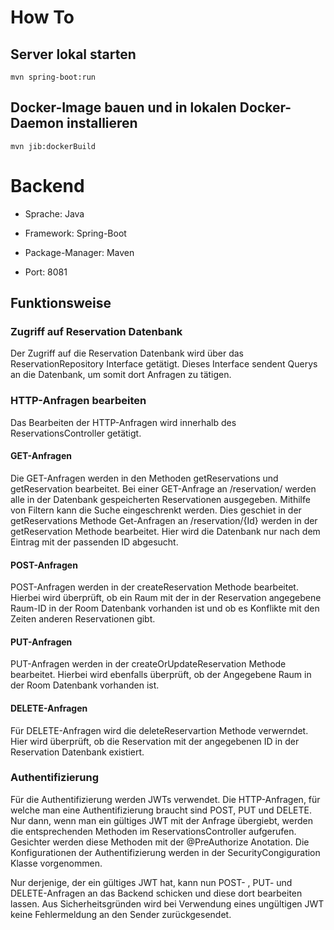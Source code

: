 # How To
## Server lokal starten
```
mvn spring-boot:run
```
## Docker-Image bauen und in lokalen Docker-Daemon installieren 
```
mvn jib:dockerBuild
```


# Backend
- Sprache: Java
- Framework: Spring-Boot
- Package-Manager: Maven

- Port: 8081


## Funktionsweise

### Zugriff auf Reservation Datenbank
Der Zugriff auf die Reservation Datenbank wird über das ReservationRepository Interface getätigt. Dieses Interface sendent Querys an die Datenbank, um somit dort Anfragen zu tätigen.


### HTTP-Anfragen bearbeiten
Das Bearbeiten der HTTP-Anfragen wird innerhalb des ReservationsController getätigt.

#### GET-Anfragen
Die GET-Anfragen werden in den Methoden getReservations und getReservation bearbeitet. Bei einer GET-Anfrage an /reservation/ werden alle in der Datenbank gespeicherten Reservationen ausgegeben. Mithilfe von Filtern kann die Suche eingeschrenkt werden. Dies geschiet in der getReservations Methode
Get-Anfragen an /reservation/{Id} werden in der getReservation Methode bearbeitet. Hier wird die Datenbank nur nach dem Eintrag mit der passenden ID abgesucht.

#### POST-Anfragen
POST-Anfragen werden in der createReservation Methode bearbeitet. Hierbei wird überprüft, ob ein Raum mit der in der Reservation angegebene Raum-ID in der Room Datenbank vorhanden ist und ob es Konflikte mit den Zeiten anderen Reservationen gibt.

#### PUT-Anfragen
PUT-Anfragen werden in der createOrUpdateReservation Methode bearbeitet. Hierbei wird ebenfalls überprüft, ob der Angegebene Raum in der Room Datenbank vorhanden ist.

#### DELETE-Anfragen
Für DELETE-Anfragen wird die deleteReservartion Methode verwerndet. Hier wird überprüft, ob die Reservation mit der angegebenen ID in der Reservation Datenbank existiert.

### Authentifizierung
Für die Authentifizierung werden JWTs verwendet. Die HTTP-Anfragen, für welche man eine Authentifizierung braucht sind POST, PUT und DELETE. Nur dann, wenn man ein gültiges JWT mit der Anfrage übergiebt, werden die entsprechenden Methoden im ReservationsController aufgerufen. Gesichter werden diese Methoden mit der @PreAuthorize Anotation. Die Konfigurationen der Authentifizierung werden in der SecurityCongiguration Klasse vorgenommen.

Nur derjenige, der ein gültiges JWT hat, kann nun POST- , PUT- und DELETE-Anfragen an das Backend schicken und diese dort bearbeiten lassen. Aus Sicherheitsgründen wird bei Verwendung eines ungültigen JWT keine Fehlermeldung an den Sender zurückgesendet. 

